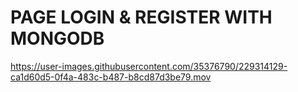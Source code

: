 # PAGE LOGIN & REGISTER WITH MONGODB

https://user-images.githubusercontent.com/35376790/229314129-ca1d60d5-0f4a-483c-b487-b8cd87d3be79.mov
